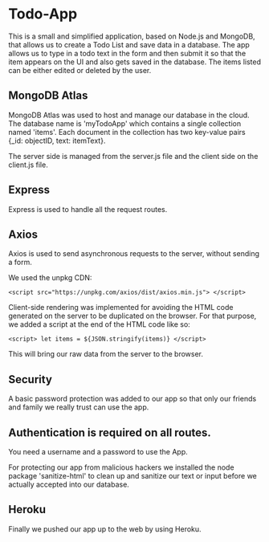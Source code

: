 # Todo-App

This is a small and simplified application, based on Node.js and MongoDB, that allows us to create a Todo List and save data in a database. The app allows us to type in a todo text in the form and then submit it so that the item appears on the UI and also gets saved in the database. The items listed can be either edited or deleted by the user.

## MongoDB Atlas 

MongoDB Atlas was used to host and manage our database in the cloud. The database name is 'myTodoApp' which contains a single collection named 'items'. Each document in the collection has two key-value pairs {_id: objectID, text: itemText}.

The server side is managed from the server.js file and the client side on the client.js file.

## Express 

Express is used to handle all the request routes.

## Axios

Axios is used to send asynchronous requests to the server, without sending a form. 

We used the unpkg CDN:
```
<script src="https://unpkg.com/axios/dist/axios.min.js"> </script>
```

Client-side rendering was implemented for avoiding the HTML code generated on the server to be duplicated on the browser. For that purpose, we added a script at the end of the HTML code like so:

```
<script> let items = ${JSON.stringify(items)} </script>
```
This will bring our raw data from the server to the browser.

## Security

A basic password protection was added to our app so that only our friends and family we really trust can use the app. 

## Authentication is required on all routes. 

You need a username and a password to use the App. 

For protecting our app from malicious hackers we installed the node package 'sanitize-html' to clean up and sanitize our text or input before we actually accepted into our database.

## Heroku

Finally we pushed our app up to the web by using Heroku.
